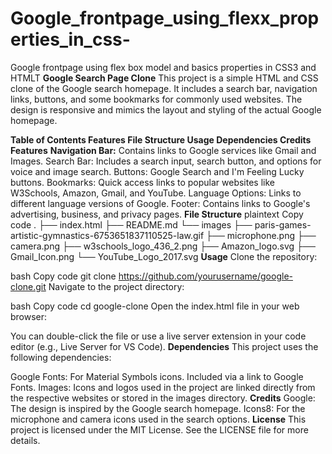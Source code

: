 # Google_frontpage_using_flexx_properties_in_css-
Google frontpage using flex box model and basics properties in CSS3 and HTMLT
**Google Search Page Clone**
This project is a simple HTML and CSS clone of the Google search homepage. It includes a search bar, navigation links, buttons, and some bookmarks for commonly used websites. The design is responsive and mimics the layout and styling of the actual Google homepage.

**Table of Contents
Features
File Structure
Usage
Dependencies
Credits
Features**
**Navigation Bar:** Contains links to Google services like Gmail and Images.
Search Bar: Includes a search input, search button, and options for voice and image search.
Buttons: Google Search and I'm Feeling Lucky buttons.
Bookmarks: Quick access links to popular websites like W3Schools, Amazon, Gmail, and YouTube.
Language Options: Links to different language versions of Google.
Footer: Contains links to Google's advertising, business, and privacy pages.
**File Structure**
plaintext
Copy code
.
├── index.html
├── README.md
└── images
    ├── paris-games-artistic-gymnastics-6753651837110525-law.gif
    ├── microphone.png
    ├── camera.png
    ├── w3schools_logo_436_2.png
    ├── Amazon_logo.svg
    ├── Gmail_Icon.png
    └── YouTube_Logo_2017.svg
**Usage**
Clone the repository:

bash
Copy code
git clone https://github.com/yourusername/google-clone.git
Navigate to the project directory:

bash
Copy code
cd google-clone
Open the index.html file in your web browser:

You can double-click the file or use a live server extension in your code editor (e.g., Live Server for VS Code).
**Dependencies**
This project uses the following dependencies:

Google Fonts: For Material Symbols icons. Included via a link to Google Fonts.
Images: Icons and logos used in the project are linked directly from the respective websites or stored in the images directory.
**Credits**
Google: The design is inspired by the Google search homepage.
Icons8: For the microphone and camera icons used in the search options.
**License**
This project is licensed under the MIT License. See the LICENSE file for more details.
